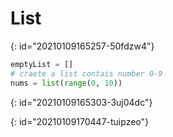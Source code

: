 # List
{: id="20210109165257-50fdzw4"}

```python
emptyList = []
# craete a list contais number 0-9
nums = list(range(0, 10))
```
{: id="20210109165303-3uj04dc"}

{: id="20210109170447-tuipzeo"}
